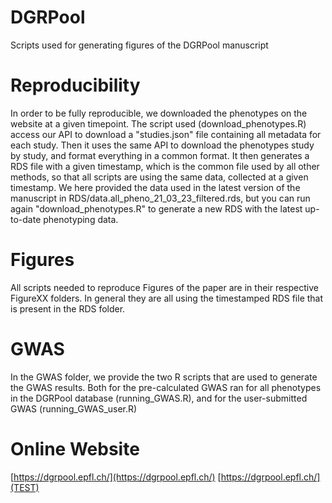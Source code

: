 # DGRPool
Scripts used for generating figures of the DGRPool manuscript

# Reproducibility
In order to be fully reproducible, we downloaded the phenotypes on the website at a given timepoint. The script used (download_phenotypes.R) access our API to download a "studies.json" file containing all metadata for each study. Then it uses the same API to download the phenotypes study by study, and format everything in a common format.
It then generates a RDS file with a given timestamp, which is the common file used by all other methods, so that all scripts are using the same data, collected at a given timestamp. We here provided the data used in the latest version of the manuscript in RDS/data.all_pheno_21_03_23_filtered.rds, but you can run again "download_phenotypes.R" to generate a new RDS with the latest up-to-date phenotyping data.

# Figures
All scripts needed to reproduce Figures of the paper are in their respective FigureXX folders. In general they are all using the timestamped RDS file that is present in the RDS folder.

# GWAS
In the GWAS folder, we provide the two R scripts that are used to generate the GWAS results. Both for the pre-calculated GWAS ran for all phenotypes in the DGRPool database (running_GWAS.R), and for the user-submitted GWAS (running_GWAS_user.R)

# Online Website
[https://dgrpool.epfl.ch/](https://dgrpool.epfl.ch/)
[https://dgrpool.epfl.ch/](TEST)
